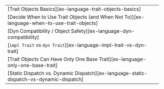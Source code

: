 ||
|--------|
| [Trait Objects Basics][ex-language-trait-objects-basics] |
| [Decide When to Use Trait Objects (and When Not To)][ex-language-when-to-use-trait-objects] |
| [Dyn Compatibility / Object Safety][ex-language-dyn-compatibility] |
| [`impl Trait` vs `dyn Trait`][ex-language-impl-trait-vs-dyn-trait] |
| [Trait Objects Can Have Only One Base Trait][ex-language-only-one-base-trait] |
| [Static Dispatch vs. Dynamic Dispatch][ex-language-static-dispatch-vs-dynamic-dispatch] |
